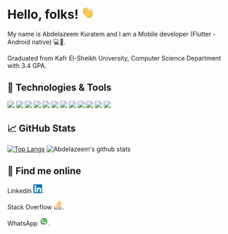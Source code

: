 # Hello, folks! <img src="./assets/wave.gif" width="30px">
My name is Abdelazeem Kuratem and I am a Mobile developer (Flutter - Android native) 💻📱.

Graduated from Kafr El-Sheikh University, Computer Science Department with 3.4 GPA.


## 🔧 Technologies & Tools

![](https://img.shields.io/badge/OS-Linux-informational?style=flat&logo=linux&logoColor=white&color=blue)
![](https://img.shields.io/badge/Editor-VS_code-informational?style=flat&logo=visual-studio-code&logoColor=white&color=blue)
![](https://img.shields.io/badge/Editor-Android_Studio-informational?style=flat&logo=android-studio&logoColor=white&color=blue)
![](https://img.shields.io/badge/Code-Dart-informational?style=flat&logo=dart&logoColor=white&color=blue)
![](https://img.shields.io/badge/Code-Java-informational?style=flat&logo=java&logoColor=white&color=blue)
![](https://img.shields.io/badge/Code-Kotlin-informational?style=flat&logo=kotlin&logoColor=white&color=blue)
![](https://img.shields.io/badge/Code-JavaScript-informational?style=flat&logo=javascript&logoColor=white&color=blue)
![](https://img.shields.io/badge/Code-Python-informational?style=flat&logo=python&logoColor=white&color=blue)
![](https://img.shields.io/badge/Code-PHP-informational?style=flat&logo=php&logoColor=white&color=blue)
![](https://img.shields.io/badge/Tools-MySQL-informational?style=flat&logo=mysql&logoColor=white&color=blue)
![](https://img.shields.io/badge/Tools-SQLite-informational?style=flat&logo=sqlite&logoColor=white&color=blue)
![](https://img.shields.io/badge/Tools-MongoDB-informational?style=flat&logo=mongodb&logoColor=white&color=blue)


## &#x1f4c8; GitHub Stats

[![Top Langs](https://github-readme-stats.vercel.app/api/top-langs/?username=abdelazeem777&exclude_repo=Hi-chat,registration_form,Azkar,Post-v.1-Native-,Student-Housing&layout=compact&langs_count=8&theme=algolia)](https://github.com/anuraghazra/github-readme-stats)
![Abdelazeem's github stats](https://github-readme-stats.vercel.app/api?username=abdelazeem777&show_icons=true&theme=algolia)

## 💬 Find me online

Linkedin [<img src="./assets/linkedinIcon.svg" width="20px">](https://www.linkedin.com/in/abdelazeem-kuratem-41065a145/).

Stack Overflow [<img src="./assets/stackOverflow.svg" width="20px">](https://stackoverflow.com/users/10975244/abdelazeem-kuratem).

WhatsApp [<img src="./assets/whatsApp.svg" width="20px">](https://wa.me/+201118563106).
